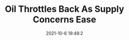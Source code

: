 ---
"title": "Oil Throttles Back As Supply Concerns Ease"
"date": "2021-10-6 19:48:2"
"feed_name": "RIGZONE"
"feed_website": "http://www.rigzone.com/"
"feed_rss": "http://www.rigzone.com/news/rss/rigzone_latest.aspx"
"link": "https://www.rigzone.com/news/wire/oil_throttles_back_as_supply_concerns_ease-06-oct-2021-166643-article/?rss=true"
"source": "None"
"file": "_posts/2021-1-1-fe87bb5922f4d7ffa8f93341f2f268802e0710bf.md"
"accident": "0"
"drilling": "0"
"dead": "0"
"injured": "0"
"arrested": "0"
"place": "unknown place"
"where": "unknown site"
"causes": "unknown"
"place_uri": "unknown place"
---